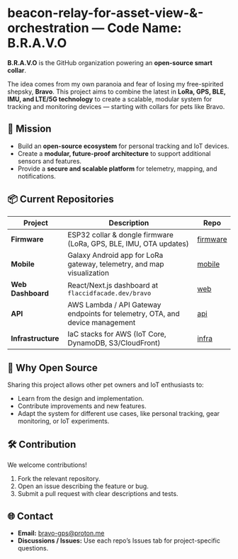 # beacon-relay-for-asset-view-&-orchestration — Code Name: B.R.A.V.O

**B.R.A.V.O** is the GitHub organization powering an **open-source smart collar**.

The idea comes from my own paranoia and fear of losing my free-spirited shepsky, **Bravo**. This project aims to combine the latest in **LoRa, GPS, BLE, IMU, and LTE/5G technology** to create a scalable, modular system for tracking and monitoring devices — starting with collars for pets like Bravo.


## 🚀 Mission

* Build an **open-source ecosystem** for personal tracking and IoT devices.
* Create a **modular, future-proof architecture** to support additional sensors and features.
* Provide a **secure and scalable platform** for telemetry, mapping, and notifications.


## 📦 Current Repositories

| Project            | Description                                                                  | Repo                                                                           |
| ------------------ | ---------------------------------------------------------------------------- | ------------------------------------------------------------------------------ |
| **Firmware**       | ESP32 collar & dongle firmware (LoRa, GPS, BLE, IMU, OTA updates)            | [firmware](https://github.com/BT-Radio-Advanced-Visual-Orchestration/firmware) |
| **Mobile**         | Galaxy Android app for LoRa gateway, telemetry, and map visualization        | [mobile](https://github.com/BT-Radio-Advanced-Visual-Orchestration/mobile)     |
| **Web Dashboard**  | React/Next.js dashboard at `flaccidfacade.dev/bravo`                         | [web](https://github.com/BT-Radio-Advanced-Visual-Orchestration/web)           |
| **API**            | AWS Lambda / API Gateway endpoints for telemetry, OTA, and device management | [api](https://github.com/BT-Radio-Advanced-Visual-Orchestration/api)           |
| **Infrastructure** | IaC stacks for AWS (IoT Core, DynamoDB, S3/CloudFront)                       | [infra](https://github.com/BT-Radio-Advanced-Visual-Orchestration/infra)       |


## 💖 Why Open Source

Sharing this project allows other pet owners and IoT enthusiasts to:

* Learn from the design and implementation.
* Contribute improvements and new features.
* Adapt the system for different use cases, like personal tracking, gear monitoring, or IoT experiments.


## 🛠 Contribution

We welcome contributions!

1. Fork the relevant repository.
2. Open an issue describing the feature or bug.
3. Submit a pull request with clear descriptions and tests.


## 🌐 Contact

* **Email:** [bravo-gps@proton.me](mailto:bravo-gps@proton.me)
* **Discussions / Issues:** Use each repo’s Issues tab for project-specific questions.

